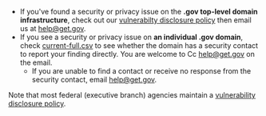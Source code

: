 * If you've found a security or privacy issue on the **.gov top-level domain infrastructure**, check out  our [vulnerabilty disclosure policy](https://get.gov/vulnerability-disclosure-policy/) then email us at help@get.gov.
* If you see a security or privacy issue on **an individual .gov domain**, check [current-full.csv](https://flatgithub.com/cisagov/dotgov-data/blob/main/?filename=current-full.csv) to see whether the domain has a security contact to report your finding directly. You are welcome to Cc help@get.gov on the email.
  * If you are unable to find a contact or receive no response from the security contact, email help@get.gov.

Note that most federal (executive branch) agencies maintain a [vulnerability disclosure policy](https://github.com/cisagov/vdp-in-fceb/).

